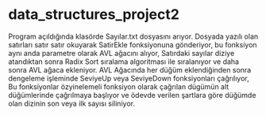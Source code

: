 # data_structures_project2
Program açıldığında klasörde Sayılar.txt dosyasını arıyor. Dosyada yazılı olan satırları satır satır okuyarak SatirEkle fonksiyonuna gönderiyor, bu fonksiyon aynı anda parametre olarak AVL ağacını alıyor, 
Satırdaki sayılar diziye atandıktan sonra Radix Sort sıralama algoritması ile sıralanıyor ve daha sonra AVL ağaca ekleniyor.
AVL Ağacında her düğüm eklendiğinden sonra dengeleme işleminde SeviyeUp veya SeviyeDown fonksiyonları çağrılıyor, 
Bu fonksiyonlar özyinelemeli fonksiyon olarak çağrılan dügümün alt düğümlerinde çağrılmaya başlıyor ve ödevde verilen şartlara göre düğümde olan dizinin son veya ilk sayısı siliniyor.
